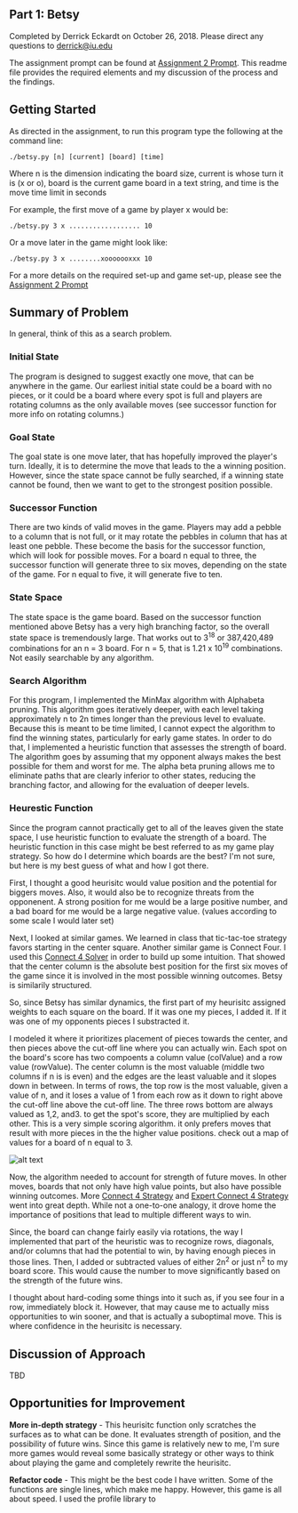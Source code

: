 ## Part 1: Betsy 

Completed by Derrick Eckardt on October 26, 2018.  Please direct any questions to [derrick@iu.edu](mailto:derrick@iu.edu)

The assignment prompt can be found at [Assignment 2 Prompt](https://github.iu.edu/cs-b551-fa2018/derrick-a2/blob/master/a2.pdf).  This readme file provides the required elements and my discussion of the process and the findings.

## Getting Started

As directed in the assignment, to run this program type the following at the command line:

    ./betsy.py [n] [current] [board] [time]
    
Where n is the dimension indicating the board size, current is whose turn it is (x or o), board is the current game board in a text string, and time is the move time limit in seconds

For example, the first move of a game by player x would be:

    ./betsy.py 3 x .................. 10

Or a move later in the game might look like:

    ./betsy.py 3 x ........xooooooxxx 10

For a more details on the required set-up and game set-up, please see the [Assignment 2 Prompt](https://github.iu.edu/cs-b551-fa2018/derrick-a2/blob/master/a2.pdf)

## Summary of Problem

In general, think of this as a search problem.

### Initial State

The program is designed to suggest exactly one move, that can be anywhere in the game.  Our earliest initial state could be a board with no pieces, or it could be a board where every spot is full and players are rotating columns as the only available moves (see successor function for more info on rotating columns.)

### Goal State

The goal state is one move later, that has hopefully improved the player's turn.  Ideally, it is to determine the move that leads to the a winning position.  However, since the state space cannot be fully searched, if a winning state cannot be found, then we want to get to the strongest position possible.

### Successor Function

There are two kinds of valid moves in the game.  Players may add a pebble to a column that is not full, or it may rotate the pebbles in column that has at least one pebble.  These become the basis for the successor function, which will look for possible moves.  For a board n equal to three, the successor function will generate three to six moves, depending on the state of the game.  For n equal to five, it will generate five to ten.  

### State Space

The state space is the game board.  Based on the successor function mentioned above Betsy has a very high branching factor, so the overall state space is tremendously large.  That works out to 3<sup>18</sup> or 387,420,489 combinations for an n = 3 board.  For n = 5, that is 1.21 x 10<sup>19</sup> combinations.  Not easily searchable by any algorithm.

### Search Algorithm

For this program, I implemented the MinMax algorithm with Alphabeta pruning.  This algorithm goes iteratively deeper, with each level taking approximately n to 2n times longer than the previous level to evaluate.  Because this is meant to be time limited, I cannot expect the algorithm to find the winning states, particularly for early game states.  In order to do that, I implemented a heuristic function that assesses the strength of board.   The algorithm goes by assuming that my opponent always makes the best possible for them and worst for me.   The alpha beta pruning allows me to eliminate paths that are clearly inferior to other states, reducing the branching factor, and allowing for the evaluation of deeper levels.

### Heurestic Function

Since the program cannot practically get to all of the leaves given the state space, I use heuristic function to evaluate the strength of a board.  The heuristic function in this case might be best referred to as my game play strategy.  So how do I determine which boards are the best?  I'm not sure, but here is my best guess of what and how I got there.

First, I thought a good heurisitc would value position and the potential for biggers moves.  Also, it would also be to recognize threats from the opponenent.  A strong position for me would be a large positive number, and a bad board for me would be a large negative value.  (values according to some scale I would later set)

Next, I looked at similar games.  We learned in class that tic-tac-toe strategy favors starting in the center square.  Another similar game is Connect Four.  I used this [Connect 4 Solver](http://connect4.gamesolver.org/?pos=34) in order to build up some intuition.  That showed that the center column is the absolute best position for the first six moves of the game since it is involved in the most possible winning outcomes.  Betsy is similarily structured.

So, since Betsy has similar dynamics, the first part of my heurisitc assigned weights to each square on the board.  If it was one my pieces, I added it.  If it was one of my opponents pieces I substracted it.  

I modeled it where it prioritizes placement of pieces towards the center, and then pieces above the cut-off line where you can actually win.  Each spot on the board's score has two compoents a column value (colValue) and a row value (rowValue).  The center column is the most valuable (middle two columns if n is is even) and the edges are the least valuable and it slopes down in between. In terms of rows, the top row is the most valuable, given a value of n, and it loses a value of 1 from each row as it down to right above the cut-off line above the cut-off line.  The three rows bottom are always valued as 1,2, and3.   to get the spot's score, they are multiplied by each other. This is a very simple scoring algorithm.  it only prefers moves that result with more pieces in the the higher value positions.  check out a map of values for a board of n equal to 3.

![alt text](https://github.iu.edu/cs-b551-fa2018/derrick-a2/blob/master/part1/n3boardvalues.jpg "n=3 board values")

Now, the algorithm needed to account for strength of future moves.  In other moves, boards that not only have high value points, but also have possible winning outcomes.  More [Connect 4 Strategy](https://www.quora.com/What-is-the-winning-strategy-for-the-first-player-in-Connect-Four-games) and [Expert Connect 4 Strategy](http://www.pomakis.com/c4/expert_play.html) went into great depth.  While not a one-to-one analogy, it drove home the importance of positions that lead to multiple different ways to win.

Since, the board can change fairly easily via rotations, the way I implemented that part of the heuristic was to recognize rows, diagonals, and/or columns that had the potential to win, by having enough pieces in those lines.  Then, I added or subtracted values of either 2n<sup>2</sup> or just n<sup>2</sup> to my board score.  This would cause the number to move significantly based on the strength of the future wins.

I thought about hard-coding some things into it such as, if you see four in a row, immediately block it.  However, that may cause me to actually miss opportunities to win sooner, and that is actually a suboptimal move. This is where confidence in the heurisitc is necessary.

## Discussion of Approach

TBD

## Opportunities for Improvement

**More in-depth strategy** - This heurisitc function only scratches the surfaces as to what can be done.  It evaluates strength of position, and the possibility of future wins.  Since this game is relatively new to me, I'm sure more games would reveal some basically strategy or other ways to think about playing the game and completely rewrite the heurisitc.

**Refactor code** - This might be the best code I have written.  Some of the functions are single lines, which make me happy.  However, this game is all about speed.  I used the profile library to 